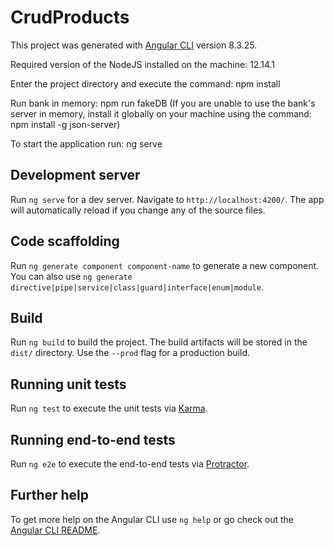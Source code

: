 # CrudProducts

This project was generated with [Angular CLI](https://github.com/angular/angular-cli) version 8.3.25.

Required version of the NodeJS installed on the machine: 12.14.1

Enter the project directory and execute the command: npm install 

Run bank in memory: npm run fakeDB (If you are unable to use the bank's server in memory, install it globally on your machine using the command: npm install -g json-server)

To start the application run: ng serve

## Development server

Run `ng serve` for a dev server. Navigate to `http://localhost:4200/`. The app will automatically reload if you change any of the source files.

## Code scaffolding

Run `ng generate component component-name` to generate a new component. You can also use `ng generate directive|pipe|service|class|guard|interface|enum|module`.

## Build

Run `ng build` to build the project. The build artifacts will be stored in the `dist/` directory. Use the `--prod` flag for a production build.

## Running unit tests

Run `ng test` to execute the unit tests via [Karma](https://karma-runner.github.io).

## Running end-to-end tests

Run `ng e2e` to execute the end-to-end tests via [Protractor](http://www.protractortest.org/).

## Further help

To get more help on the Angular CLI use `ng help` or go check out the [Angular CLI README](https://github.com/angular/angular-cli/blob/master/README.md).
